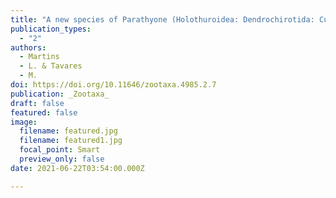 ```yaml
---
title: "A new species of Parathyone (Holothuroidea: Dendrochirotida: Cucumariidae) from northeastern Brazil, with a key to species"
publication_types:
  - "2"
authors:
  - Martins
  - L. & Tavares
  - M.
doi: https://doi.org/10.11646/zootaxa.4985.2.7
publication: _Zootaxa_
draft: false
featured: false
image:
  filename: featured.jpg
  filename: featured1.jpg
  focal_point: Smart
  preview_only: false
date: 2021-06-22T03:54:00.000Z

---
```



